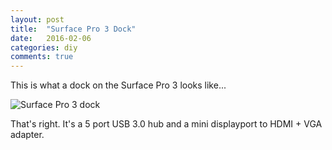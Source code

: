 ```yaml
---
layout: post
title:  "Surface Pro 3 Dock"
date:   2016-02-06 
categories: diy
comments: true
---
```

This is what a dock on the Surface Pro 3 looks like...

![Surface Pro 3 dock]({{site.baseurl}}/assets/2016-02-06-surface-pro-3-dock/IMG_20160114_184142.jpg)

That's right. It's a 5 port USB 3.0 hub and a mini displayport to HDMI + VGA adapter.
